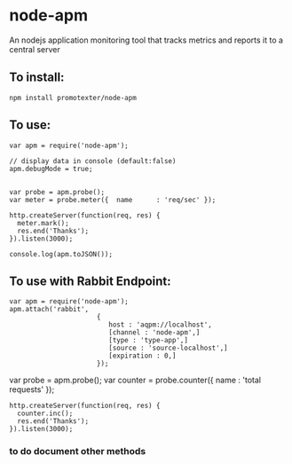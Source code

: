 
# node-apm
An nodejs application monitoring tool that tracks metrics and reports it to a central server

## To install:

    npm install promotexter/node-apm

## To use:

    var apm = require('node-apm');

    // display data in console (default:false)
    apm.debugMode = true;
    

    var probe = apm.probe();
    var meter = probe.meter({  name      : 'req/sec' });

    http.createServer(function(req, res) {
      meter.mark();
      res.end('Thanks');
    }).listen(3000);

    console.log(apm.toJSON());


## To use with Rabbit Endpoint:

	var apm = require('node-apm');
	apm.attach('rabbit', 
                          { 
                             host : 'aqpm://localhost',  
                             [channel : 'node-apm',]
                             [type : 'type-app',]
                             [source : 'source-localhost',]
                             [expiration : 0,]
                          });

  var probe = apm.probe();
  var counter = probe.counter({  name      : 'total requests' });

	http.createServer(function(req, res) {
      counter.inc();
      res.end('Thanks');
    }).listen(3000);


    
### to do document other methods